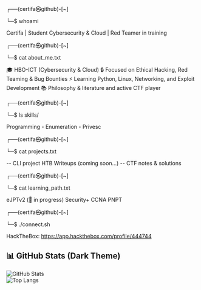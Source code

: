 ┌──(certifa㉿github)-[~]

└─$ whoami

Certifa | Student Cybersecurity & Cloud | Red Teamer in training

┌──(certifa㉿github)-[~]

└─$ cat about_me.txt

🎓 HBO-ICT (Cybersecurity & Cloud)
🔒 Focused on Ethical Hacking, Red Teaming & Bug Bounties
⚡ Learning Python, Linux, Networking, and Exploit Development
📚 Philosophy & literature and active CTF player

┌──(certifa㉿github)-[~]

└─$ ls skills/

Programming - Enumeration - Privesc

┌──(certifa㉿github)-[~]

└─$ cat projects.txt

-- CLI project
HTB Writeups (coming soon...) -- CTF notes & solutions

┌──(certifa㉿github)-[~]

└─$ cat learning_path.txt

eJPTv2 (📍 in progress)
Security+
CCNA
PNPT

┌──(certifa㉿github)-[~]

└─$ ./connect.sh

HackTheBox: https://app.hackthebox.com/profile/444744


## 📊 GitHub Stats (Dark Theme)

![GitHub Stats](https://github-readme-stats.vercel.app/api?username=Certifa&show_icons=true&theme=tokyonight&hide_border=true)  
![Top Langs](https://github-readme-stats.vercel.app/api/top-langs/?username=Certifa&layout=compact&theme=tokyonight&hide_border=true)

